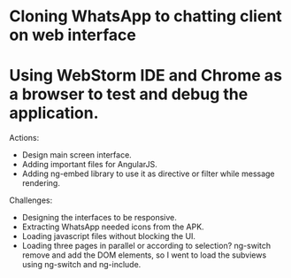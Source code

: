 # Cloning WhatsApp to chatting client on web interface
# Using WebStorm IDE and Chrome as a browser to test and debug the application.
Actions:
- Design main screen interface.
- Adding important files for AngularJS.
- Adding ng-embed library to use it as directive or filter while message rendering.

Challenges:
- Designing the interfaces to be responsive.
- Extracting WhatsApp needed icons from the APK.
- Loading javascript files without blocking the UI.
- Loading three pages in parallel or according to selection? ng-switch remove and add the DOM elements,
so I went to load the subviews using ng-switch and ng-include.

